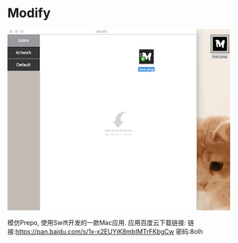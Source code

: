 # Modify
![image](https://github.com/Yanyinghenmei/Modify/raw/master/image.gif)

模仿Prepo, 使用Swift开发的一款Mac应用.
应用百度云下载链接: 链接:https://pan.baidu.com/s/1x-x2EUYjK8mbIMTrFKbgCw  密码:8olh

